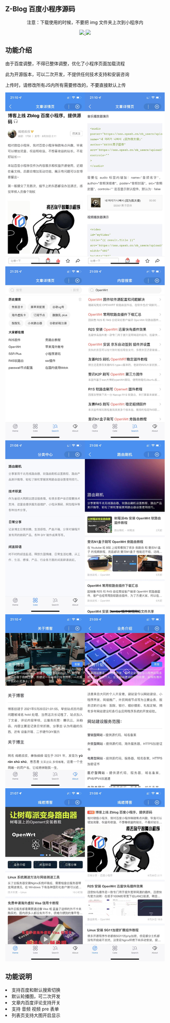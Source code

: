 <h2>Z-Blog 百度小程序源码</h2>
<p align="center">注意：下载使用的时候，不要把 img 文件夹上次到小程序内</p>

<p align="center">
<a href="https://opssh.cn/fenxiang/35.html" target="_blank">
<img src="https://img.shields.io/badge/yuran%20zixun-By%20彧%20繎%20叔%20叔%20-gray.svg?colorA=655BE1&amp;colorB=4F44D6&amp;style=for-the-badge">
</a>
<a href="https://opssh.cn/" target="_blank">
<img src="https://img.shields.io/badge/>_彧繎'%20Blog-https://%20opssh.cn%20%E2%86%92-gray.svg?colorA=61c265&amp;colorB=4CAF50&amp;style=for-the-badge">
</a>
</p>
<h2>功能介绍</h2>
<p>由于百度调整，不得已整体调整，优化了小程序页面加载流程</p>
<p>此为开源版本，可以二次开发，不提供任何技术支持和安装咨询</p>
<p>上传时，请修改所有JS内所有需要修改的，不要直接默认上传</p>

<img src="https://github.com/gaojima/zblog-baiduboxapp/blob/main/img/202111211583.jpg?raw=true">
<img src="https://github.com/gaojima/zblog-baiduboxapp/blob/main/img/202111214074.jpg?raw=true">
<img src="https://github.com/gaojima/zblog-baiduboxapp/blob/main/img/202111217094.jpg?raw=true">
<img src="https://github.com/gaojima/zblog-baiduboxapp/blob/main/img/202111217210.jpg?raw=true">
<img src="https://github.com/gaojima/zblog-baiduboxapp/blob/main/img/202111217542.jpg?raw=true">

<h2>功能说明</h2>
<li>支持百度和默认搜索切换</li>
<li>默认轮播图，可二次开发</li>
<li>文章内百度评论支持开关</li>
<li>支持 音频 视频 pre 表单</li>
<li>列表页支持大图开启显示</li>


